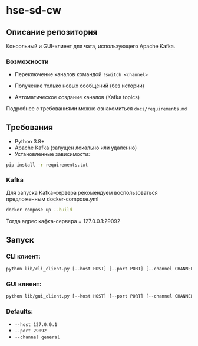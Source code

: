 # hse-sd-cw

## Описание репозитория

Консольный и GUI-клиент для чата, использующего Apache Kafka.

### Возможности

* Переключение каналов командой `!switch <channel>`

* Получение только новых сообщений (без истории)

* Автоматическое создание каналов (Kafka topics)

Подробнее с требованиями можно ознакомиться `docs/requirements.md`

## Требования

- Python 3.8+
- Apache Kafka (запущен локально или удаленно)
- Установленные зависимости:

```bash
pip install -r requirements.txt
```

### Kafka

Для запуска Kafka-сервера рекомендуем воспользоваться предложенным docker-compose.yml

```bash
docker compose up --build
```

Тогда адрес кафка-сервера = 127.0.0.1:29092

## Запуск

### CLI клиент:

```bash
python lib/cli_client.py [--host HOST] [--port PORT] [--channel CHANNEL]
```

### GUI клиент:

```bash
python lib/gui_client.py [--host HOST] [--port PORT] [--channel CHANNEL]
```

### Defaults:
- `--host 127.0.0.1`
- `--port 29092`
- `--channel general`